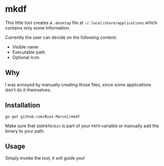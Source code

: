 # mkdf

This little tool creates a `.desktop` file at `~/.local/share/applications`
which contains only some Information.

Currently the user can decide on the following content:

* Visible name
* Executable path
* Optional Icon

## Why

I was annoyed by manually creating those files, since some applications don't
do it themselves.

## Installation

```shell
go get github.com/Bios-Marcel/mkdf
```

Make sure that `$GOPATH/bin` is part of your `PATH` variable or manually add
the binary to your path.

## Usage

Simply invoke the tool, it will guide you!